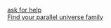 [ask for help](https://github.com/alanr8742/SEP-10-PD-6-Parallel-World-/blob/main/start/Help.md)  
[Find your parallel universe family](https://github.com/alanr8742/SEP-10-PD-6-Parallel-World-/blob/main/start/parallaluniversefam.md)
